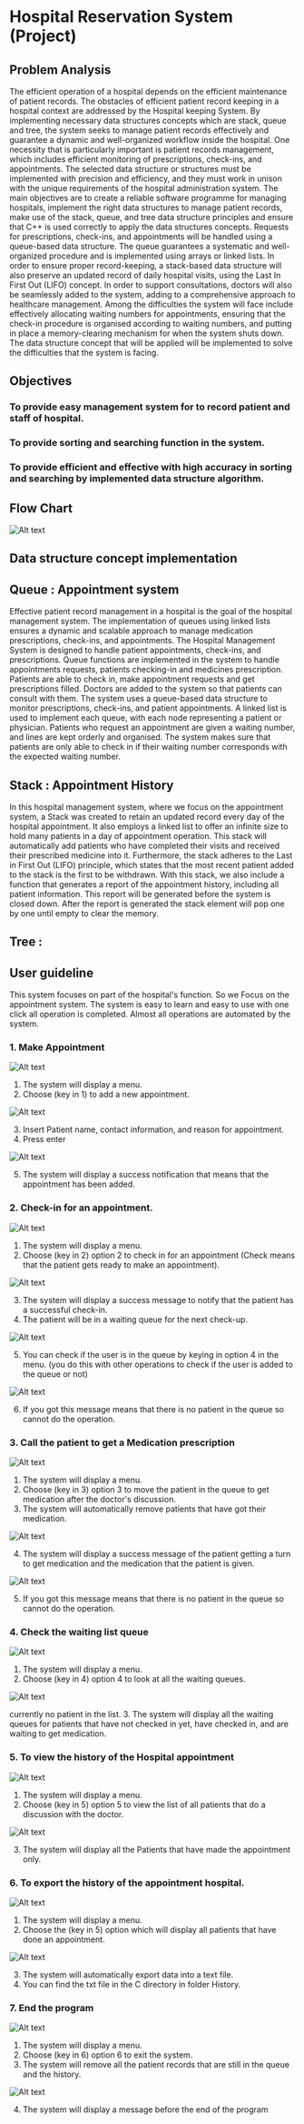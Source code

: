# Hospital Reservation System (Project)

## Problem Analysis
The efficient operation of a hospital depends on the efficient maintenance of patient records. The obstacles of efficient patient record keeping in a hospital context are addressed by the Hospital keeping System. By implementing necessary data structures concepts which are stack, queue and tree, the system seeks to manage patient records effectively and guarantee a dynamic and well-organized workflow inside the hospital. 
One necessity that is particularly important is patient records management, which includes efficient monitoring of prescriptions, check-ins, and appointments. The selected data structure or structures must be implemented with precision and efficiency, and they must work in unison with the unique requirements of the hospital administration system.
The main objectives are to create a reliable software programme for managing hospitals, implement the right data structures to manage patient records, make use of the stack, queue, and tree data structure principles and ensure that C++ is used correctly to apply the data structures concepts. 
Requests for prescriptions, check-ins, and appointments will be handled using a queue-based data structure. The queue guarantees a systematic and well-organized procedure and is implemented using arrays or linked lists. In order to ensure proper record-keeping, a stack-based data structure will also preserve an updated record of daily hospital visits, using the Last In First Out (LIFO) concept. In order to support consultations, doctors will also be seamlessly added to the system, adding to a comprehensive approach to healthcare management.
Among the difficulties the system will face include effectively allocating waiting numbers for appointments, ensuring that the check-in procedure is organised according to waiting numbers, and putting in place a memory-clearing mechanism for when the system shuts down. The data structure concept that will be applied will be implemented to solve the difficulties that the system is facing.


## Objectives

### To provide easy management system for to record patient and staff of hospital.
### To provide sorting and searching function in the system.
### To provide efficient and effective with high accuracy in sorting and searching by implemented data structure algorithm.


## Flow Chart

![Alt text](images/Flowchart.jpg)

## Data structure concept implementation


## Queue : Appointment system 
Effective patient record management in a hospital is the goal of the hospital management system. The implementation of queues using linked lists ensures a dynamic and scalable approach to manage medication prescriptions, check-ins, and appointments. The Hospital Management System is designed to handle patient appointments, check-ins, and prescriptions. Queue functions are implemented in the system to handle appointments requests, patients checking-in and medicines prescription. Patients are able to check in, make appointment requests and get prescriptions filled. Doctors are added to the system so that patients can consult with them. The system uses a queue-based data structure to monitor prescriptions, check-ins, and patient appointments. A linked list is used to implement each queue, with each node representing a patient or physician. Patients who request an appointment are given a waiting number, and lines are kept orderly and organised. The system makes sure that patients are only able to check in if their waiting number corresponds with the expected waiting number.


## Stack : Appointment History
In this hospital management system, where we focus on the appointment system, a Stack was created to retain an updated record every day of the hospital appointment. It also employs a linked list to offer an infinite size to hold many patients in a day of appointment operation. This stack will automatically add patients who have completed their visits and received their prescribed medicine into it. Furthermore, the stack adheres to the Last in First Out (LIFO) principle, which states that the most recent patient added to the stack is the first to be withdrawn. With this stack, we also include a function that generates a report of the appointment history, including all patient information. This report will be generated before the system is closed down. After the report is generated the stack element will pop one by one until empty to clear the memory.


## Tree : 


## User guideline
This system focuses on part of the hospital's function. So we Focus on the appointment system. The system is easy to learn and easy to use with one click all operation is completed. Almost all operations are automated by the system.

### 1. Make Appointment
![Alt text](images/appointment1.PNG)
1. The system will display a menu.
2. Choose (key in 1) to add a new appointment.

![Alt text](images/appointment2.PNG)

3. Insert Patient name, contact information, and reason for appointment.
4. Press enter

![Alt text](images/appointment3.PNG)

5. The system will display a success notification that means that the appointment has been added.

### 2. Check-in for an appointment.

![Alt text](images/checkin1.PNG)

1. The system will display a menu.
2. Choose (key in 2) option 2 to check in for an appointment (Check means that the patient gets ready to make an appointment).

![Alt text](images/checkin2.PNG)

3. The system will display a success message to notify that the patient has a successful check-in. 
4. The patient will be in a waiting queue for the next check-up.

![Alt text](images/checkin3.PNG)

5. You can check if the user is in the queue by keying in option 4 in the menu. (you do this with other operations to check if the user is added to the queue or not)

![Alt text](images/checkin4.PNG)

6. If you got this message means that there is no patient in the queue so cannot do the operation.

### 3. Call the patient to get a Medication prescription

![Alt text](images/medic1.PNG)

1. The system will display a menu.
2. Choose (key in 3) option 3 to move the patient in the queue to get medication after the doctor's discussion.
3. The system will automatically remove patients that have got their medication.

![Alt text](images/medic2.PNG)

4. The system will display a success message of the patient getting a turn to get medication and the medication that the patient is given.

![Alt text](images/medic3.PNG)

5. If you got this message means that there is no patient in the queue so cannot do the operation.

### 4. Check the waiting list queue

![Alt text](images/list1.PNG)

1. The system will display a menu.
2. Choose (key in 4) option 4 to look at all the waiting queues.

![Alt text](images/list2.PNG)

currently no patient in the list.
3. The system will display all the waiting queues for patients that have not checked in yet, have checked in, and are waiting to get medication.

### 5. To view the history of the Hospital appointment

![Alt text](images/histo1.PNG)

1. The system will display a menu.
2. Choose (key in 5) option 5 to view the list of all patients that do a discussion with the doctor. 

![Alt text](images/histo2.PNG)

3. The system will display all the Patients that have made the appointment only.

### 6. To export the history of the appointment hospital.

![Alt text](images/histo1.PNG)

1. The system will display a menu.
2. Choose the (key in 5) option which will display all patients that have done an appointment.

![Alt text](images/histo3.PNG)

3. The system will automatically export data into a text file.
4. You can find the txt file in the C directory in folder History.

### 7. End the program

![Alt text](images/exit1.PNG)

1. The system will display a menu.
2. Choose (key in 6) option 6 to exit the system.
3. The system will remove all the patient records that are still in the queue and the history.

![Alt text](images/exit2.PNG)

4. The system will display a message before the end of the program


